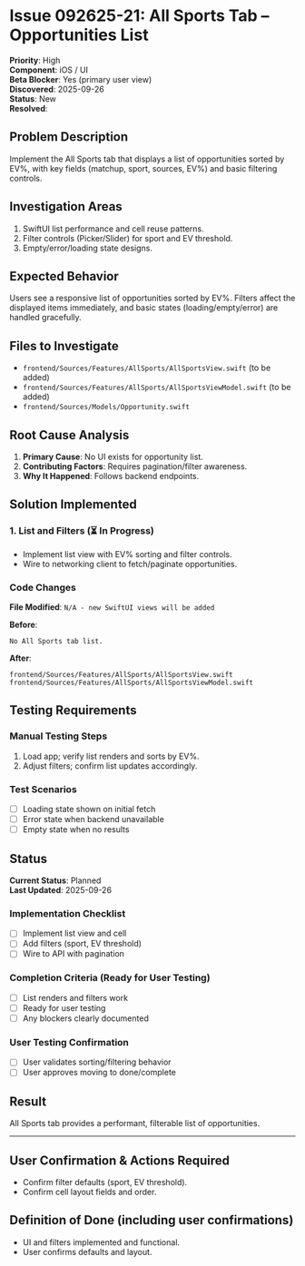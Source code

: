 # Issue 092625-21: All Sports Tab – Opportunities List

**Priority**: High  
**Component**: iOS / UI  
**Beta Blocker**: Yes (primary user view)  
**Discovered**: 2025-09-26  
**Status**: New  
**Resolved**: 

## Problem Description

Implement the All Sports tab that displays a list of opportunities sorted by EV%, with key fields (matchup, sport, sources, EV%) and basic filtering controls.

## Investigation Areas

1. SwiftUI list performance and cell reuse patterns.  
2. Filter controls (Picker/Slider) for sport and EV threshold.  
3. Empty/error/loading state designs.  

## Expected Behavior

Users see a responsive list of opportunities sorted by EV%. Filters affect the displayed items immediately, and basic states (loading/empty/error) are handled gracefully.

## Files to Investigate

- `frontend/Sources/Features/AllSports/AllSportsView.swift` (to be added)  
- `frontend/Sources/Features/AllSports/AllSportsViewModel.swift` (to be added)  
- `frontend/Sources/Models/Opportunity.swift`  

## Root Cause Analysis

1. **Primary Cause**: No UI exists for opportunity list.  
2. **Contributing Factors**: Requires pagination/filter awareness.  
3. **Why It Happened**: Follows backend endpoints.  

## Solution Implemented

### 1. List and Filters (⏳ In Progress)
- Implement list view with EV% sorting and filter controls.  
- Wire to networking client to fetch/paginate opportunities.  

### Code Changes

**File Modified**: `N/A - new SwiftUI views will be added`

**Before**:
```text
No All Sports tab list.
```

**After**:
```text
frontend/Sources/Features/AllSports/AllSportsView.swift
frontend/Sources/Features/AllSports/AllSportsViewModel.swift
```

## Testing Requirements

### Manual Testing Steps
1. Load app; verify list renders and sorts by EV%.  
2. Adjust filters; confirm list updates accordingly.  

### Test Scenarios
- [ ] Loading state shown on initial fetch  
- [ ] Error state when backend unavailable  
- [ ] Empty state when no results  

## Status

**Current Status**: Planned  
**Last Updated**: 2025-09-26

### Implementation Checklist
- [ ] Implement list view and cell  
- [ ] Add filters (sport, EV threshold)  
- [ ] Wire to API with pagination  

### Completion Criteria (Ready for User Testing)
- [ ] List renders and filters work  
- [ ] Ready for user testing  
- [ ] Any blockers clearly documented  

### User Testing Confirmation
- [ ] User validates sorting/filtering behavior  
- [ ] User approves moving to done/complete  

## Result

All Sports tab provides a performant, filterable list of opportunities.

---

## User Confirmation & Actions Required

- Confirm filter defaults (sport, EV threshold).  
- Confirm cell layout fields and order.  

## Definition of Done (including user confirmations)

- UI and filters implemented and functional.  
- User confirms defaults and layout.
